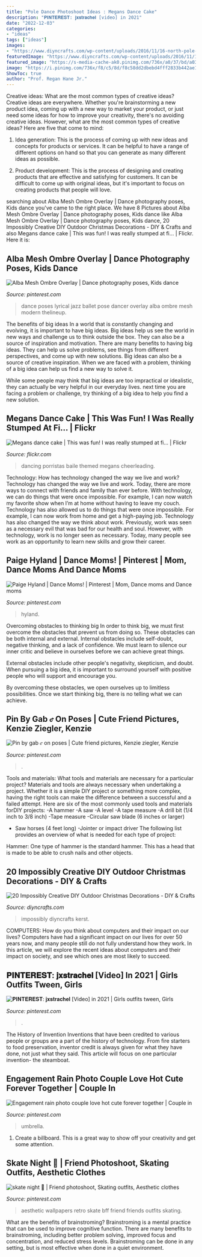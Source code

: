 ```yaml
---
title: "Pole Dance Photoshoot Ideas : Megans Dance Cake"
description: "𝐏𝐈𝐍𝐓𝐄𝐑𝐄𝐒𝐓: 𝐣𝐱𝐬𝐭𝐫𝐚𝐜𝐡𝐞𝐥 [video] in 2021"
date: "2022-12-03"
categories:
- "ideas"
tags: ["ideas"]
images:
- "https://www.diyncrafts.com/wp-content/uploads/2016/11/16-north-pole-outdoor-christmas-decoration.jpg"
featuredImage: "https://www.diyncrafts.com/wp-content/uploads/2016/11/16-north-pole-outdoor-christmas-decoration.jpg"
featured_image: "https://s-media-cache-ak0.pinimg.com/736x/a0/37/bd/a037bde3fd6403e954b216759df1c967.jpg"
image: "https://i.pinimg.com/736x/f8/c5/8d/f8c58dd2dbebd4fff2833b442ae1ac26.jpg"
ShowToc: true
author: "Prof. Regan Hane Jr."
---
```



Creative ideas: What are the most common types of creative ideas?
Creative ideas are everywhere. Whether you're brainstorming a new product idea, coming up with a new way to market your product, or just need some ideas for how to improve your creativity, there's no avoiding creative ideas. However, what are the most common types of creative ideas? Here are five that come to mind: 
1. Idea generation: This is the process of coming up with new ideas and concepts for products or services. It can be helpful to have a range of different options on hand so that you can generate as many different ideas as possible.

2. Product development: This is the process of designing and creating products that are effective and satisfying for customers. It can be difficult to come up with original ideas, but it's important to focus on creating products that people will love.


	

		
searching about Alba Mesh Ombre Overlay | Dance photography poses, Kids dance you've came to the right place. We have 8 Pictures about Alba Mesh Ombre Overlay | Dance photography poses, Kids dance like Alba Mesh Ombre Overlay | Dance photography poses, Kids dance, 20 Impossibly Creative DIY Outdoor Christmas Decorations - DIY &amp; Crafts and also Megans dance cake | This was fun! I was really stumped at fi… | Flickr. Here it is:
		
    
## Alba Mesh Ombre Overlay | Dance Photography Poses, Kids Dance

<img loading=lazy src="https://i.pinimg.com/736x/fc/70/4f/fc704fa2c59915ea8927ad92952c23f6.jpg" onerror="this.onerror=null;this.src='https://tse4.mm.bing.net/th?id=OIP.2kKr6Jn3NM7ucKjcVA9uxwHaKA&amp;pid=15.1';" alt="Alba Mesh Ombre Overlay | Dance photography poses, Kids dance">

_Source: pinterest.com_

>dance poses lyrical jazz ballet pose dancer overlay alba ombre mesh modern thelineup. 

	

The benefits of big ideas
In a world that is constantly changing and evolving, it is important to have big ideas. Big ideas help us see the world in new ways and challenge us to think outside the box. They can also be a source of inspiration and motivation.
There are many benefits to having big ideas. They can help us solve problems, see things from different perspectives, and come up with new solutions. Big ideas can also be a source of creative inspiration. When we are faced with a problem, thinking of a big idea can help us find a new way to solve it.

While some people may think that big ideas are too impractical or idealistic, they can actually be very helpful in our everyday lives. next time you are facing a problem or challenge, try thinking of a big idea to help you find a new solution.

    
## Megans Dance Cake | This Was Fun! I Was Really Stumped At Fi… | Flickr

<img loading=lazy src="https://c2.staticflickr.com/6/5214/5539490627_2ec6da5524_b.jpg" onerror="this.onerror=null;this.src='https://tse2.mm.bing.net/th?id=OIP.DMB7Iz9LbpnZJXa26Sof6gHaJ6&amp;pid=15.1';" alt="Megans dance cake | This was fun! I was really stumped at fi… | Flickr">

_Source: flickr.com_

>dancing porristas baile themed megans cheerleading. 

	

Technology: How has technology changed the way we live and work?
Technology has changed the way we live and work. Today, there are more ways to connect with friends and family than ever before. With technology, we can do things that were once impossible. For example, I can now watch my favorite show when I’m at home without having to leave my couch. Technology has also allowed us to do things that were once impossible. For example, I can now work from home and get a high-paying job. Technology has also changed the way we think about work. Previously, work was seen as a necessary evil that was bad for our health and soul. However, with technology, work is no longer seen as necessary. Today, many people see work as an opportunity to learn new skills and grow their career.

    
## Paige Hyland | Dance Moms! | Pinterest | Mom, Dance Moms And Dance Moms

<img loading=lazy src="https://s-media-cache-ak0.pinimg.com/736x/a0/37/bd/a037bde3fd6403e954b216759df1c967.jpg" onerror="this.onerror=null;this.src='https://tse1.mm.bing.net/th?id=OIP.7l3YdWTVV_5DXoa6nfLEGgHaLK&amp;pid=15.1';" alt="Paige Hyland | Dance Moms! | Pinterest | Mom, Dance moms and Dance moms">

_Source: pinterest.com_

>hyland. 

	

Overcoming obstacles to thinking big
In order to think big, we must first overcome the obstacles that prevent us from doing so. These obstacles can be both internal and external.
Internal obstacles include self-doubt, negative thinking, and a lack of confidence. We must learn to silence our inner critic and believe in ourselves before we can achieve great things.

External obstacles include other people's negativity, skepticism, and doubt. When pursuing a big idea, it is important to surround yourself with positive people who will support and encourage you.

By overcoming these obstacles, we open ourselves up to limitless possibilities. Once we start thinking big, there is no telling what we can achieve.

    
## Pin By Gab ꮄ On Poses | Cute Friend Pictures, Kenzie Ziegler, Kenzie

<img loading=lazy src="https://i.pinimg.com/736x/76/75/82/767582ac5caf8d4d17c45c0366eeec67.jpg" onerror="this.onerror=null;this.src='https://tse3.mm.bing.net/th?id=OIP.IhXIe8Uvr58dxEAQ6fabqQHaHB&amp;pid=15.1';" alt="Pin by gab ꮄ on poses | Cute friend pictures, Kenzie ziegler, Kenzie">

_Source: pinterest.com_

>. 

	

Tools and materials: What tools and materials are necessary for a particular project?
Materials and tools are always necessary when undertaking a project. Whether it is a simple DIY project or something more complex, having the right tools can make the difference between a successful and a failed attempt. Here are six of the most commonly used tools and materials forDIY projects:
-A hammer
-A saw
-A level
-A tape measure
-A drill bit (1/4 inch to 3/8 inch) 
-Tape measure 
-Circular saw blade (6 inches or larger) 
- Saw horses (4 feet long)  -Jointer or impact driver 
The following list provides an overview of what is needed for each type of project: 

Hammer: One type of hammer is the standard hammer. This has a head that is made to be able to crush nails and other objects.

    
## 20 Impossibly Creative DIY Outdoor Christmas Decorations - DIY &amp; Crafts

<img loading=lazy src="https://www.diyncrafts.com/wp-content/uploads/2016/11/16-north-pole-outdoor-christmas-decoration.jpg" onerror="this.onerror=null;this.src='https://tse3.mm.bing.net/th?id=OIP.SLZGKWJec71OqdFOZLyucwHaO2&amp;pid=15.1';" alt="20 Impossibly Creative DIY Outdoor Christmas Decorations - DIY &amp; Crafts">

_Source: diyncrafts.com_

>impossibly diyncrafts kerst. 

	

COMPUTERS: How do you think about computers and their impact on our lives?
Computers have had a significant impact on our lives for over 50 years now, and many people still do not fully understand how they work. In this article, we will explore the recent ideas about computers and their impact on society, and see which ones are most likely to succeed.

    
## 𝐏𝐈𝐍𝐓𝐄𝐑𝐄𝐒𝐓: 𝐣𝐱𝐬𝐭𝐫𝐚𝐜𝐡𝐞𝐥 [Video] In 2021 | Girls Outfits Tween, Girls

<img loading=lazy src="https://i.pinimg.com/736x/f8/c5/8d/f8c58dd2dbebd4fff2833b442ae1ac26.jpg" onerror="this.onerror=null;this.src='https://tse4.mm.bing.net/th?id=OIP.4NabFA8Cz1lam1fgZmx-_QHaNK&amp;pid=15.1';" alt="𝐏𝐈𝐍𝐓𝐄𝐑𝐄𝐒𝐓: 𝐣𝐱𝐬𝐭𝐫𝐚𝐜𝐡𝐞𝐥 [Video] in 2021 | Girls outfits tween, Girls">

_Source: pinterest.com_

>. 

	

The History of Invention
Inventions that have been credited to various people or groups are a part of the history of technology. From fire starters to food preservation, inventor credit is always given for what they have done, not just what they said. This article will focus on one particular invention- the steamboat.

    
## Engagement Rain Photo Couple Love Hot Cute Forever Together | Couple In

<img loading=lazy src="https://i.pinimg.com/736x/b5/b9/42/b5b942d542afd1236883e15188d0127a--photo-couple-rain.jpg" onerror="this.onerror=null;this.src='https://tse2.mm.bing.net/th?id=OIP.ZHRDs8KewNGGQt2hOYx6kgHaLH&amp;pid=15.1';" alt="Engagement rain photo couple love hot cute forever together | Couple in">

_Source: pinterest.com_

>umbrella. 

	

1. Create a billboard. This is a great way to show off your creativity and get some attention.

    
## Skate Night 🌈 | Friend Photoshoot, Skating Outfits, Aesthetic Clothes

<img loading=lazy src="https://i.pinimg.com/736x/93/dd/b0/93ddb062bccb45ec2801909b62fbb1a7.jpg" onerror="this.onerror=null;this.src='https://tse3.mm.bing.net/th?id=OIP.OGbcYqcsgLsygDO209Hq1gHaLH&amp;pid=15.1';" alt="skate night 🌈 | Friend photoshoot, Skating outfits, Aesthetic clothes">

_Source: pinterest.com_

>aesthetic wallpapers retro skate bff friend friends outfits skating. 

	

What are the benefits of brainstroming?
Brainstroming is a mental practice that can be used to improve cognitive function. There are many benefits to brainstroming, including better problem solving, improved focus and concentration, and reduced stress levels. Brainstroming can be done in any setting, but is most effective when done in a quiet environment.

